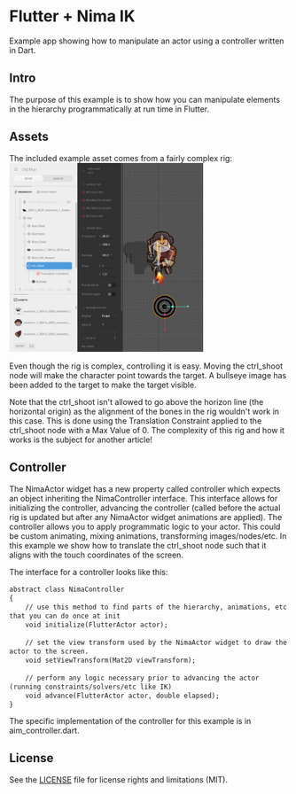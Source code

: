# Flutter + Nima IK
Example app showing how to manipulate an actor using a controller written in Dart.

## Intro
The purpose of this example is to show how you can manipulate elements in the hierarchy programmatically at run time in Flutter.

## Assets
The included example asset comes from a fairly complex rig:
<img width="350" alt="portfolio_view" src="https://github.com/2d-inc/Nima-Flutter/raw/master/examples/ik/example images/Old Man Rig.png">

Even though the rig is complex, controlling it is easy. Moving the ctrl_shoot node will make the character point towards the target. A bullseye image has been added to the target to make the target visible.

Note that the ctrl_shoot isn't allowed to go above the horizon line (the horizontal origin) as the alignment of the bones in the rig wouldn't work in this case. This is done using the Translation Constraint applied to the ctrl_shoot node with a Max Value of 0. The complexity of this rig and how it works is the subject for another article!

## Controller
The NimaActor widget has a new property called controller which expects an object inheriting the NimaController interface. This interface allows for initializing the controller, advancing the controller (called before the actual rig is updated but after any NimaActor widget animations are applied). The controller allows you to apply programmatic logic to your actor. This could be custom animating, mixing animations, transforming images/nodes/etc. In this example we show how to translate the ctrl_shoot node such that it aligns with the touch coordinates of the screen.

The interface for a controller looks like this:
```
abstract class NimaController
{
    // use this method to find parts of the hierarchy, animations, etc that you can do once at init
    void initialize(FlutterActor actor);

    // set the view transform used by the NimaActor widget to draw the actor to the screen.
    void setViewTransform(Mat2D viewTransform);

    // perform any logic necessary prior to advancing the actor (running constraints/solvers/etc like IK)
    void advance(FlutterActor actor, double elapsed);
}
```

The specific implementation of the controller for this example is in aim_controller.dart.

## License
See the [LICENSE](LICENSE) file for license rights and limitations (MIT).